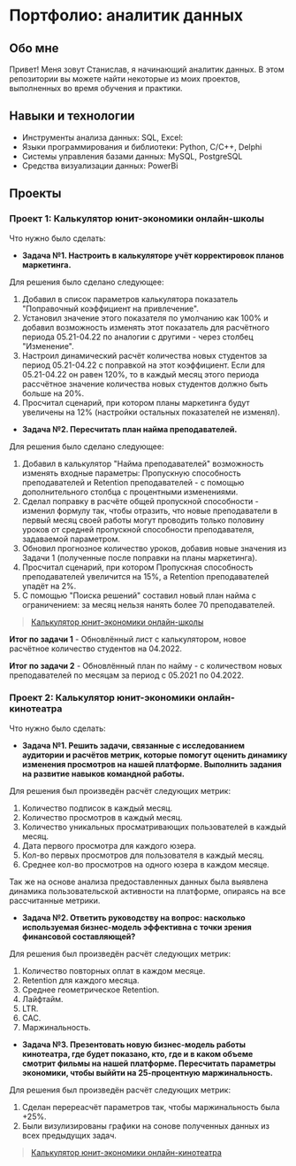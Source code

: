 # Портфолио: аналитик данных
## Обо мне
Привет! Меня зовут Станислав, я начинающий аналитик данных. В этом репозитории вы можете найти некоторые из моих проектов, выполненных во время обучения и практики.
## Навыки и технологии
* Инструменты анализа данных: SQL, Excel:
* Языки программирования и библиотеки: Python, C/C++, Delphi
* Системы управления базами данных: MySQL, PostgreSQL
* Средства визуализации данных: PowerBi
## Проекты
### <b>Проект 1: Калькулятор юнит-экономики онлайн-школы</b>

Что нужно было сделать:
* <b>Задача №1. Настроить в калькуляторе учёт корректировок планов маркетинга.</b>

Для решения было сделано следующее:
1) Добавил в список параметров калькулятора показатель "Поправочный коэффициент на привлечение".
2) Установил значение этого показателя по умолчанию как 100% и добавил возможность изменять этот показатель для расчётного периода 05.21-04.22 по аналогии с другими - через столбец "Изменение".
3) Настроил динамический расчёт количества новых студентов за период 05.21-04.22 с поправкой на этот коэффициент. Если для 05.21-04.22 он равен 120%, то в каждый месяц этого периода рассчётное значение количества новых студентов должно быть больше на 20%.
4) Просчитал сценарий, при котором планы маркетинга будут увеличены на 12% (настройки остальных показателей не изменял).

* <b>Задача №2. Пересчитать план найма преподавателей.</b>

Для решения было сделано следующее:
1) Добавил в калькулятор "Найма преподавателей" возможность изменять входные параметры: Пропускную способность преподавателей и Retention преподавателей - с помощью дополнительного столбца с процентными изменениями.
2) Сделал поправку в расчёте общей пропускной способности - изменил формулу так, чтобы отразить, что новые преподаватели в первый месяц своей работы могут проводить только половину уроков от средней пропускной способности преподавателя, задаваемой параметром.
3) Обновил прогнозное количество уроков, добавив новые значения из Задачи 1 (полученные после поправки на планы маркетинга).
4) Просчитал сценарий, при котором Пропускная способность преподавателей увеличится на 15%, а Retention преподавателей упадёт на 2%.
5) С помощью "Поиска решений" составил новый план найма с ограничением: за месяц нельзя нанять более 70 преподавателей.

> [Калькулятор юнит-экономики онлайн-школы](https://github.com/Twozya/Data-Analytic/blob/main/%D0%9A%D0%B0%D0%BB%D1%8C%D0%BA%D1%83%D0%BB%D1%8F%D1%82%D0%BE%D1%80%20%D1%8E%D0%BD%D0%B8%D1%82-%D1%8D%D0%BA%D0%BE%D0%BD%D0%BE%D0%BC%D0%B8%D0%BA%D0%B8%20%D0%BE%D0%BD%D0%BB%D0%B0%D0%B9%D0%BD-%D1%88%D0%BA%D0%BE%D0%BB%D1%8B.xlsx)

<b>Итог по задачи 1</b> - Обновлённый лист с калькулятором, новое расчётное количество студентов на 04.2022.

<b>Итог по задачи 2</b> - Обновлённый план по найму - с количеством новых преподавателей по месяцам за период с 05.2021 по 04.2022.

### <b>Проект 2: Калькулятор юнит-экономики онлайн-кинотеатра</b>

Что нужно было сделать:
* <b>Задача №1. Решить задачи, связанные с исследованием аудитории и расчётов метрик, которые помогут оценить динамику изменения просмотров на нашей платформе. Выполнить задания на развитие навыков командной работы.</b>

Для решения был произведён расчёт следующих метрик:
1. Количество подписок в каждый месяц.
2. Количество просмотров в каждый месяц.
3. Количество уникальных просматривающих пользователей в каждый месяц.
4. Дата первого просмотра для каждого юзера.
5. Кол-во первых просмотров для пользователя в каждый месяц.
6. Среднее кол-во просмотров на одного юзера в каждом месяце.

Так же на основе анализа предоставленных данных была выявлена динамика пользовательской активности на платформе, опираясь на все рассчитанные метрики.

* <b>Задача №2. Ответить руководству на вопрос: насколько используемая бизнес-модель эффективна с точки зрения финансовой составляющей?</b>

Для решения был произведён расчёт следующих метрик:
1. Количество повторных оплат в каждом месяце.
2. Retention для каждого месяца.
3. Среднее геометрическое Retention.
4. Лайфтайм.
5. LTR.
6. CAC.
7. Маржинальность.

* <b>Задача №3. Презентовать новую бизнес-модель работы кинотеатра, где будет показано, кто, где и в каком объеме смотрит фильмы на нашей платформе.
Пересчитать параметры экономики, чтобы выййти на 25-процентную маржинальность.</b>

Для решения был произведён расчёт следующих метрик:
1. Сделан перереасчёт параметров так, чтобы маржинальность была +25%.
2. Были визулизированы графики на сонове полученных данных из всех предыдущих задач.

> [Калькулятор юнит-экономики онлайн-кинотеатра](https://github.com/Twozya/Data-Analytic/blob/main/%D0%9A%D0%B0%D0%BB%D1%8C%D0%BA%D1%83%D0%BB%D1%8F%D1%82%D0%BE%D1%80%20%D1%8E%D0%BD%D0%B8%D1%82-%D1%8D%D0%BA%D0%BE%D0%BD%D0%BE%D0%BC%D0%B8%D0%BA%D0%B8%20%D0%BE%D0%BD%D0%BB%D0%B0%D0%B9%D0%BD-%D0%BA%D0%B8%D0%BD%D0%BE%D1%82%D0%B5%D0%B0%D1%82%D1%80%D0%B0.zip)
